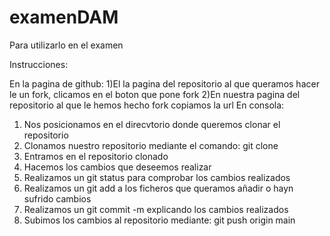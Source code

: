 # examenDAM
Para utilizarlo en el examen

Instrucciones:

En la pagina de github:
  1)El la pagina del repositorio al que queramos hacer le un fork, clicamos en el boton que pone fork
  2)En nuestra pagina del repositorio al que le hemos hecho fork copiamos la url
En consola:
  1) Nos posicionamos en el direcvtorio donde queremos clonar el    repositorio
  2) Clonamos nuestro repositorio mediante el comando: git clone
  3) Entramos en el repositorio clonado
  5) Hacemos los cambios que deseemos realizar
  6) Realizamos un git status para comprobar los cambios realizados
  7) Realizamos un git add a los ficheros que queramos añadir o hayn sufrido cambios
  8) Realizamos un git commit -m explicando los cambios realizados
  9) Subimos los cambios al repositorio mediante: git push origin main
